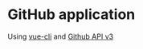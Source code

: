 # GitHub application

Using [vue-cli](https://github.com/vuejs/vue-cli) and [Github API v3](https://developer.github.com/v3/)
